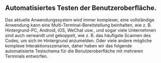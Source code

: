 
## Automatisiertes Testen der Benutzeroberfläche.
Das aktuelle Anwendungssystem wird immer komplexer, eine vollständige Anwendung kann eine Multi-Terminal-Bereitstellung beinhalten, wie z. B. Hintergrund-PC, Android, iOS, WeChat usw., und sogar viele Unternehmen sind auch verwandt und gekoppelt, wie z. B. das häufigste Scannen des Codes, um sich im Hintergrund anzumelden.
Oder viele andere mögliche komplexe Interaktionsszenarien, daher haben wir das folgende automatisierte Testschema für die Benutzeroberfläche mit mehreren Terminals entworfen.

